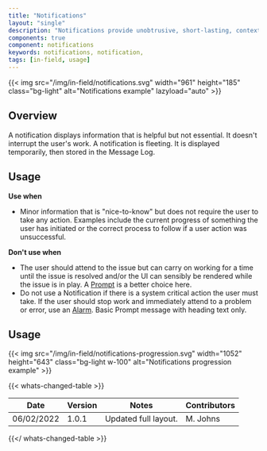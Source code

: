 ```yaml
---
title: "Notifications"
layout: "single"
description: "Notifications provide unobtrusive, short-lasting, contextual feedback to the user."
components: true
component: notifications
keywords: notifications, notification,
tags: [in-field, usage]
---
```


{{< img src="/img/in-field/notifications.svg" width="961" height="185" class="bg-light" alt="Notifications example" lazyload="auto" >}}

## Overview

A notification displays information that is helpful but not essential. It doesn't interrupt the user's work. A notification is fleeting. It is displayed temporarily, then stored in the Message Log.

## Usage

**Use when**

- Minor information that is "nice-to-know" but does not require the user to take any action. Examples include the current progress of something the user has initiated or the correct process to follow if a user action was unsuccessful.

**Don't use when**

- The user should attend to the issue but can carry on working for a time until the issue is resolved and/or the UI can sensibly be rendered while the issue is in play. A [Prompt](/components/in-field/prompt/) is a better choice here.
- Do not use a Notification if there is a system critical action the user must take. If the user should stop work and immediately attend to a problem or error, use an [Alarm](/components/in-field/alarms/). Basic Prompt message with heading text only.

## Usage

{{< img src="/img/in-field/notifications-progression.svg" width="1052" height="643" class="bg-light w-100" alt="Notifications progression example" >}}

{{< whats-changed-table >}}

| Date       | Version | Notes                | Contributors |
| ---------- | ------- | -------------------- | ------------ |
| 06/02/2022 | 1.0.1   | Updated full layout. | M. Johns     |

{{</ whats-changed-table >}}
